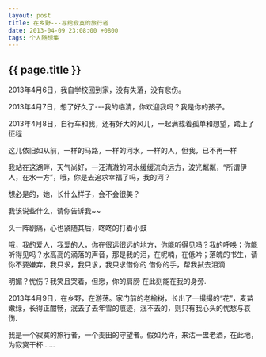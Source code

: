 ```yaml
---
layout: post
title: 在乡野---写给寂寞的旅行者
date: 2013-04-09 23:08:00 +0800
tags: 个人随想集
--- 
```


<h2>{{ page.title }}</h2>

2013年4月6日，我自学校回到家，没有失落，没有悲伤。

2013年4月7日，想了好久了---我的临清，你欢迎我吗？我是你的孩子。

2013年4月8日，自行车和我，还有好大的风儿，一起满载着孤单和想望，踏上了征程

这儿依旧如从前，一样的马路，一样的河水，一样的人，但我，已不再一样

我站在这湖畔，天气尚好，一汪清澈的河水缓缓流向远方，波光粼粼，“所谓伊人，在水一方”，哦，你是去追求幸福了吗，我的河？

想必是的，她，长什么样子，会不会很美？

我该说些什么，请你告诉我~~

头一阵剧痛，心也紧随其后，咚咚的打着小鼓

哦，我的爱人，我爱的人，你在很远很远的地方，你能听得见吗？我的呼唤；你能听得见吗？水高高的滴落的声音，那是我的泪，在呢喃，在低吟；落魄的书生，请你不要嫌弃，我只求，我只求，我只求借你的  借你的手，帮我拭去泪滴
 
明媚？忧伤？我笑且哭着，但愿，你的肩膀  在此刻能在我的身旁.

2013年4月9日，在乡野，在游荡。家门前的老榆树，长出了一撮撮的“花”，麦苗嫩绿，长得正酣畅，泯去了去年雪的痕迹，泯不去的，则只有我心头的忧愁与哀伤.

我是一个寂寞的旅行者，一个麦田的守望者。假如允许，来沽一盅老酒，在此地，为寂寞干杯......